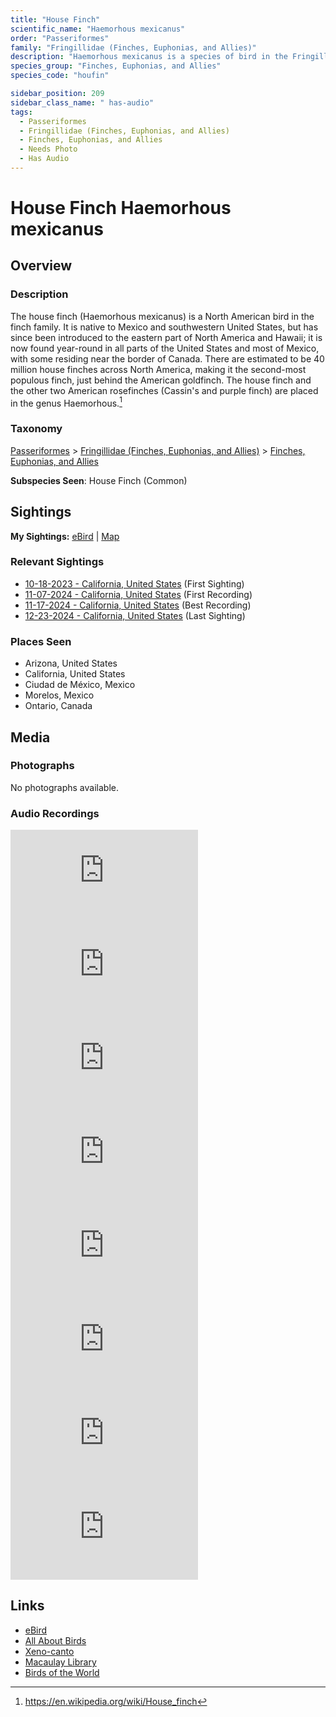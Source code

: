 ```yaml
---
title: "House Finch"
scientific_name: "Haemorhous mexicanus"
order: "Passeriformes"
family: "Fringillidae (Finches, Euphonias, and Allies)"
description: "Haemorhous mexicanus is a species of bird in the Fringillidae (Finches, Euphonias, and Allies) family. It has been observed 54 times. It has been recorded."
species_group: "Finches, Euphonias, and Allies"
species_code: "houfin"

sidebar_position: 209
sidebar_class_name: " has-audio"
tags: 
  - Passeriformes
  - Fringillidae (Finches, Euphonias, and Allies)
  - Finches, Euphonias, and Allies
  - Needs Photo
  - Has Audio
---
```


# House Finch <span className='sci_name'>Haemorhous mexicanus</span>

## Overview

### Description
The house finch (Haemorhous mexicanus) is a North American bird in the finch family. It is native to Mexico and southwestern United States, but has since been introduced to the eastern part of North America and Hawaii; it is now found year-round in all parts of the United States and most of Mexico, with some residing near the border of Canada. There are estimated to be 40 million house finches across North America, making it the second-most populous finch, just behind the American goldfinch. The house finch and the other two American rosefinches (Cassin's and purple finch) are placed in the genus Haemorhous.[^1]

[^1]: https://en.wikipedia.org/wiki/House_finch

### Taxonomy
[Passeriformes](/tags/passeriformes) > [Fringillidae (Finches, Euphonias, and Allies)](/tags/fringillidae-finches-euphonias-and-allies) > [Finches, Euphonias, and Allies](/tags/finches-euphonias-and-allies)

**Subspecies Seen**: House Finch (Common)


## Sightings

**My Sightings:** [eBird](https://ebird.org/lifelist?r=world&time=life&spp=houfin) | [Map](/map?species_code=houfin)

### Relevant Sightings

* [10-18-2023 - California, United States](https://ebird.org/checklist/S152559402) (First Sighting)
* [11-07-2024 - California, United States](https://ebird.org/checklist/S203227167) (First Recording)
* [11-17-2024 - California, United States](https://ebird.org/checklist/S202811385) (Best Recording)
* [12-23-2024 - California, United States](https://ebird.org/checklist/S206318000) (Last Sighting)

### Places Seen

* Arizona, United States
* California, United States
* Ciudad de México, Mexico
* Morelos, Mexico
* Ontario, Canada



## Media
### Photographs
No photographs available.

### Audio Recordings
<iframe className="audio_iframe" src="https://macaulaylibrary.org/asset/626559480/embed" frameBorder="0" allowFullScreen></iframe>
<iframe className="audio_iframe" src="https://macaulaylibrary.org/asset/626559496/embed" frameBorder="0" allowFullScreen></iframe>
<iframe className="audio_iframe" src="https://macaulaylibrary.org/asset/626557644/embed" frameBorder="0" allowFullScreen></iframe>
<iframe className="audio_iframe" src="https://macaulaylibrary.org/asset/626447649/embed" frameBorder="0" allowFullScreen></iframe>
<iframe className="audio_iframe" src="https://macaulaylibrary.org/asset/626684827/embed" frameBorder="0" allowFullScreen></iframe>
<iframe className="audio_iframe" src="https://macaulaylibrary.org/asset/626917182/embed" frameBorder="0" allowFullScreen></iframe>
<iframe className="audio_iframe" src="https://macaulaylibrary.org/asset/627219392/embed" frameBorder="0" allowFullScreen></iframe>
<iframe className="audio_iframe" src="https://macaulaylibrary.org/asset/627219404/embed" frameBorder="0" allowFullScreen></iframe>

## Links
* [eBird](https://ebird.org/species/houfin) 
* [All About Birds](https://www.allaboutbirds.org/guide/houfin) 
* [Xeno-canto](https://www.xeno-canto.org/species/haemorhous-mexicanus) 
* [Macaulay Library](https://search.macaulaylibrary.org/catalog?taxonCode=houfin&sort=rating_rank_desc)
* [Birds of the World](https://birdsoftheworld.org/bow/species/houfin)
